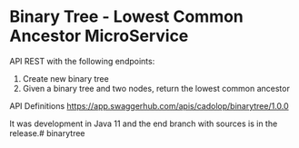 # Binary Tree  - Lowest Common Ancestor MicroService

API REST with the following endpoints:
1. Create new binary tree
2. Given a binary tree and two nodes, return the lowest common ancestor

API Definitions https://app.swaggerhub.com/apis/cadolop/binarytree/1.0.0

It was development in Java 11 and the end branch with sources is in the release.# binarytree
